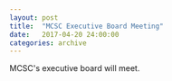 ```yaml
---
layout: post
title:  "MCSC Executive Board Meeting"
date:   2017-04-20 24:00:00
categories: archive
---
```


<p>MCSC's executive board will meet.</p>

